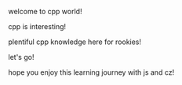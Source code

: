 welcome to cpp world!

cpp is interesting!

plentiful cpp knowledge here for rookies!

let's go!

hope you enjoy this learning journey with js and cz!
